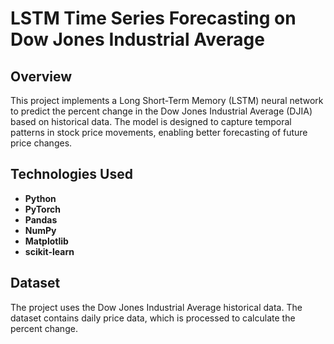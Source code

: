# LSTM Time Series Forecasting on Dow Jones Industrial Average

## Overview

This project implements a Long Short-Term Memory (LSTM) neural network to predict the percent change in the Dow Jones Industrial Average (DJIA) based on historical data. The model is designed to capture temporal patterns in stock price movements, enabling better forecasting of future price changes.

## Technologies Used

- **Python**
- **PyTorch**
- **Pandas**
- **NumPy**
- **Matplotlib**
- **scikit-learn**

## Dataset

The project uses the Dow Jones Industrial Average historical data. The dataset contains daily price data, which is processed to calculate the percent change.
